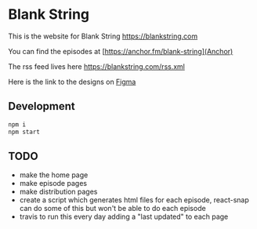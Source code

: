 # Blank String

This is the website for Blank String <https://blankstring.com>

You can find the episodes at [https://anchor.fm/blank-string](Anchor)

The rss feed lives here <https://blankstring.com/rss.xml>

Here is the link to the designs on [Figma](https://www.figma.com/file/SBV760Q0xI0zAPNbgNUz3oyX/Blank-String?node-id=57%3A76)

## Development

```sh
npm i
npm start
```

## TODO

* make the home page
* make episode pages
* make distribution pages
* create a script which generates html files for each episode, react-snap can do some of this but won't be able to do each episode
* travis to run this every day adding a "last updated" to each page
